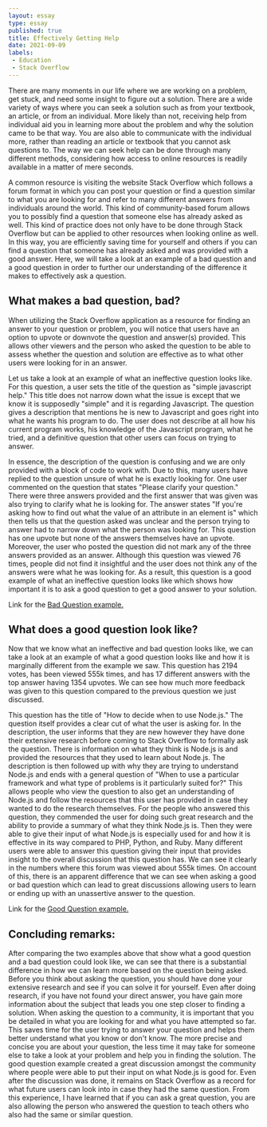 ```yaml
---
layout: essay
type: essay
published: true
title: Effectively Getting Help
date: 2021-09-09
labels:
 - Education
 - Stack Overflow
---
```


There are many moments in our life where we are working on a problem, get stuck, and need some insight to figure out a solution. There are a wide variety of ways where you can seek a solution such as from your textbook, an article, or from an individual. More likely than not, receiving help from individual aid you in learning more about the problem and why the solution came to be that way. You are also able to communicate with the individual more, rather than reading an article or textbook that you cannot ask questions to. The way we can seek help can be done through many different methods, considering how access to online resources is readily available in a matter of mere seconds. 

A common resource is visiting the website Stack Overflow which follows a forum format in which you can post your question or find a question similar to what you are looking for and refer to many different answers from individuals around the world. This kind of community-based forum allows you to possibly find a question that someone else has already asked as well. This kind of practice does not only have to be done through Stack Overflow but can be applied to other resources when looking online as well. In this way, you are efficiently saving time for yourself and others if you can find a question that someone has already asked and was provided with a good answer. Here, we will take a look at an example of a bad question and a good question in order to further our understanding of the difference it makes to effectively ask a question. 

## What makes a bad question, bad?
When utilizing the Stack Overflow application as a resource for finding an answer to your question or problem, you will notice that users have an option to upvote or downvote the question and answer(s) provided. This allows other viewers and the person who asked the question to be able to assess whether the question and solution are effective as to what other users were looking for in an answer. 

Let us take a look at an example of what an ineffective question looks like. For this question, a user sets the title of the question as "simple javascript help." This title does not narrow down what the issue is except that we know it is supposedly "simple" and it is regarding Javascript. The question gives a description that mentions he is new to Javascript and goes right into what he wants his program to do. The user does not describe at all how his current program works, his knowledge of the Javascript program, what he tried, and a definitive question that other users can focus on trying to answer. 

In essence, the description of the question is confusing and we are only provided with a block of code to work with. Due to this, many users have replied to the question unsure of what he is exactly looking for. One user commented on the question that states "Please clarify your question." There were three answers provided and the first answer that was given was also trying to clarify what he is looking for. The answer states "If you're asking how to find out what the value of an attribute in an element is" which then tells us that the question asked was unclear and the person trying to answer had to narrow down what the person was looking for. This question has one upvote but none of the answers themselves have an upvote. Moreover, the user who posted the question did not mark any of the three answers provided as an answer. Although this question was viewed 76 times, people did not find it insightful and the user does not think any of the answers were what he was looking for. As a result, this question is a good example of what an ineffective question looks like which shows how important it is to ask a good question to get a good answer to your solution. 

Link for the [Bad Question example.](https://stackoverflow.com/questions/6948765/simple-javascript-help)

## What does a good question look like?
Now that we know what an ineffective and bad question looks like, we can take a look at an example of what a good question looks like and how it is marginally different from the example we saw. This question has 2194 votes, has been viewed 555k times, and has 17 different answers with the top answer having 1354 upvotes. We can see how much more feedback was given to this question compared to the previous question we just discussed. 

This question has the title of "How to decide when to use Node.js." The question itself provides a clear cut of what the user is asking for. In the description, the user informs that they are new however they have done their extensive research before coming to Stack Overflow to formally ask the question. There is information on what they think is Node.js is and provided the resources that they used to learn about Node.js. The description is then followed up with why they are trying to understand Node.js and ends with a general question of "When to use a particular framework and what type of problems is it particularly suited for?" This allows people who view the question to also get an understanding of Node.js and follow the resources that this user has provided in case they wanted to do the research themselves. For the people who answered this question, they commended the user for doing such great research and the ability to provide a summary of what they think Node.js is. Then they were able to give their input of what Node.js is especially used for and how it is effective in its way compared to PHP, Python, and Ruby. Many different users were able to answer this question giving their input that provides insight to the overall discussion that this question has. We can see it clearly in the numbers where this forum was viewed about 555k times. On account of this, there is an apparent difference that we can see when asking a good or bad question which can lead to great discussions allowing users to learn or ending up with an unassertive answer to the question.

Link for the [Good Question example.](https://stackoverflow.com/questions/5062614/how-to-decide-when-to-use-node-js)

## Concluding remarks:
After comparing the two examples above that show what a good question and a bad question could look like, we can see that there is a substantial difference in how we can learn more based on the question being asked. Before you think about asking the question, you should have done your extensive research and see if you can solve it for yourself. Even after doing research, if you have not found your direct answer, you have gain more information about the subject that leads you one step closer to finding a solution. When asking the question to a community, it is important that you be detailed in what you are looking for and what you have attempted so far. This saves time for the user trying to answer your question and helps them better understand what you know or don't know. The more precise and concise you are about your question, the less time it may take for someone else to take a look at your problem and help you in finding the solution. The good question example created a great discussion amongst the community where people were able to put their input on what Node.js is good for. Even after the discussion was done, it remains on Stack Overflow as a record for what future users can look into in case they had the same question. From this experience, I have learned that if you can ask a great question, you are also allowing the person who answered the question to teach others who also had the same or similar question.

&nbsp;
&nbsp;
